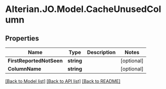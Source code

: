 # Alterian.JO.Model.CacheUnusedColumn

## Properties

Name | Type | Description | Notes
------------ | ------------- | ------------- | -------------
**FirstReportedNotSeen** | **string** |  | [optional] 
**ColumnName** | **string** |  | [optional] 

[[Back to Model list]](../README.md#documentation-for-models) [[Back to API list]](../README.md#documentation-for-api-endpoints) [[Back to README]](../README.md)

